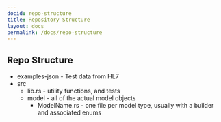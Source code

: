 ```yaml
---
docid: repo-structure
title: Repository Structure
layout: docs
permalink: /docs/repo-structure
---
```


## Repo Structure

* examples-json - Test data from HL7
* src
  * lib.rs - utility functions, and tests
  * model - all of the actual model objects
    * ModelName.rs - one file per model type, usually with a builder and associated enums